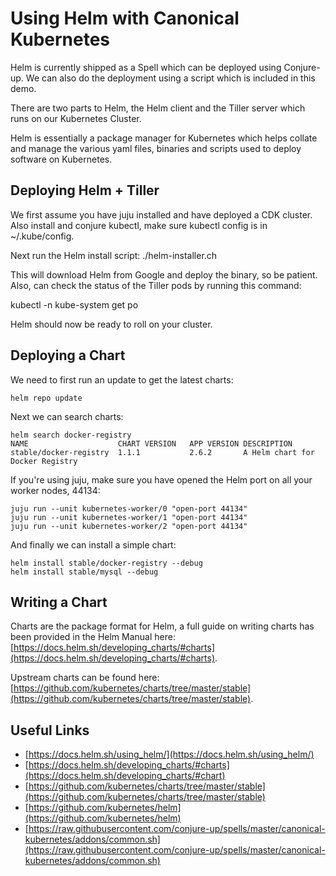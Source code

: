 # Using Helm with Canonical Kubernetes

Helm is currently shipped as a Spell which can be deployed using Conjure-up. We can also do the deployment using a script which is included in this demo. 

There are two parts to Helm, the Helm client and the Tiller server which runs on our Kubernetes Cluster. 

Helm is essentially a package manager for Kubernetes which helps collate and manage the various yaml files, binaries and scripts used to deploy software on Kubernetes. 

## Deploying Helm + Tiller

We first assume you have juju installed and have deployed a CDK cluster. Also install and conjure kubectl, make sure kubectl config is in ~/.kube/config. 

Next run the Helm install script: ./helm-installer.ch

This will download Helm from Google and deploy the binary, so be patient. Also, can check the status of the Tiller pods by running this command: 

kubectl -n kube-system get po 

Helm should now be ready to roll on your cluster. 

## Deploying a Chart

We need to first run an update to get the latest charts:

```
helm repo update
```

Next we can search charts:

```
helm search docker-registry
NAME                  	CHART VERSION	APP VERSION	DESCRIPTION                     
stable/docker-registry	1.1.1        	2.6.2      	A Helm chart for Docker Registry

```

If you're using juju, make sure you have opened the Helm port on all your worker nodes, 44134:

```
juju run --unit kubernetes-worker/0 "open-port 44134"
juju run --unit kubernetes-worker/1 "open-port 44134"
juju run --unit kubernetes-worker/2 "open-port 44134"
```

And finally we can install a simple chart:
```
helm install stable/docker-registry --debug
helm install stable/mysql --debug
```

## Writing a Chart

Charts are the package format for Helm, a full guide on writing charts has been provided in the Helm Manual here: [https://docs.helm.sh/developing_charts/#charts](https://docs.helm.sh/developing_charts/#charts). 

Upstream charts can be found here: [https://github.com/kubernetes/charts/tree/master/stable](https://github.com/kubernetes/charts/tree/master/stable).

## Useful Links
- [https://docs.helm.sh/using_helm/](https://docs.helm.sh/using_helm/)
- [https://docs.helm.sh/developing_charts/#charts](https://docs.helm.sh/developing_charts/#chart)
- [https://github.com/kubernetes/charts/tree/master/stable](https://github.com/kubernetes/charts/tree/master/stable)
- [https://github.com/kubernetes/helm](https://github.com/kubernetes/helm)
- [https://raw.githubusercontent.com/conjure-up/spells/master/canonical-kubernetes/addons/common.sh](https://raw.githubusercontent.com/conjure-up/spells/master/canonical-kubernetes/addons/common.sh)
